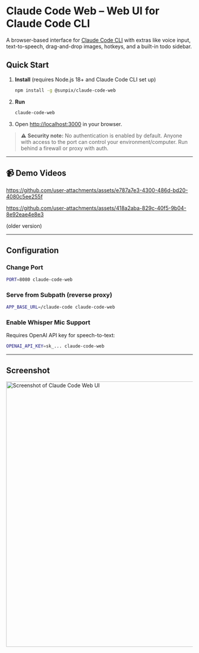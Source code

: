 # Claude Code Web – Web UI for Claude Code CLI

A browser-based interface for [Claude Code CLI](https://github.com/anthropic/claude-code) with extras like voice input, text-to-speech, drag-and-drop images, hotkeys, and a built-in todo sidebar.

## Quick Start

1. **Install** (requires Node.js 18+ and Claude Code CLI set up)

   ```bash
   npm install -g @sunpix/claude-code-web
   ```

2. **Run**

   ```bash
   claude-code-web
   ```

3. Open [http://localhost:3000](http://localhost:3000) in your browser.

> ⚠️ **Security note:** No authentication is enabled by default. Anyone with access to the port can control your environment/computer. Run behind a firewall or proxy with auth.

---

## 📹 Demo Videos

https://github.com/user-attachments/assets/e787a7e3-4300-486d-bd20-4080c5ee255f


https://github.com/user-attachments/assets/418a2aba-829c-40f5-9b04-8e92eae4e8e3

(older version)

---

## Configuration

### Change Port

```bash
PORT=8080 claude-code-web
```

### Serve from Subpath (reverse proxy)

```bash
APP_BASE_URL=/claude-code claude-code-web
```

### Enable Whisper Mic Support

Requires OpenAI API key for speech-to-text:

```bash
OPENAI_API_KEY=sk_... claude-code-web
```

---

## Screenshot

<img width="887" height="714" alt="Screenshot of Claude Code Web UI" src="https://github.com/user-attachments/assets/48cfdd4d-6a85-499f-b745-c88e34a262f4" />
